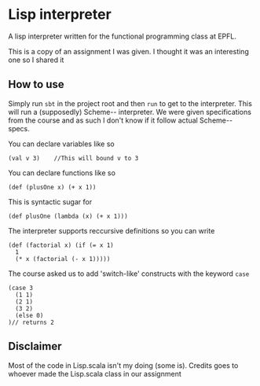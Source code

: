 Lisp interpreter
================

A lisp interpreter written for the functional programming class at EPFL.

This is a copy of an assignment I was given. I thought it was an interesting one
so I shared it

How to use
----------
Simply run `sbt` in the project root and then `run` to get to the interpreter.
This will run a (supposedly) Scheme-- interpreter. We were given specifications from the
course and as such I don't know if it follow actual Scheme-- specs.

You can declare variables like so

    (val v 3)    //This will bound v to 3

You can declare functions like so

    (def (plusOne x) (+ x 1))

This is syntactic sugar for

    (def plusOne (lambda (x) (+ x 1)))

The interpreter supports reccursive definitions so you can write

    (def (factorial x) (if (= x 1)
      1
      (* x (factorial (- x 1)))))

The course asked us to add 'switch-like' constructs with the keyword `case`

    (case 3
      (1 1)
      (2 1)
      (3 2)
      (else 0)
    )// returns 2


Disclaimer
----------
Most of the code in Lisp.scala isn't my doing (some is). Credits goes to whoever
made the Lisp.scala class in our assignment
